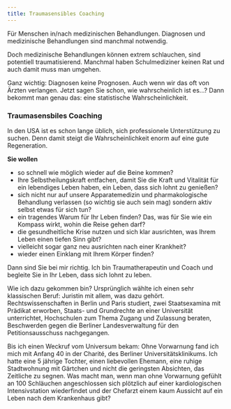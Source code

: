 ```yaml
---
title: Traumasensibles Coaching
---
```


Für Menschen in/nach medizinischen Behandlungen. Diagnosen und medizinische Behandlungen sind manchmal notwendig. 

Doch medizinische Behandlungen können extrem schlauchen, sind potentiell traumatisierend. Manchmal haben Schulmediziner keinen Rat und auch damit muss man umgehen. 

Ganz wichtig: Diagnosen keine Prognosen. Auch wenn wir das oft von Ärzten verlangen. Jetzt sagen Sie schon, wie wahrscheinlich ist es...? Dann bekommt man genau das: eine statistische Wahrscheinlichkeit. 

### Traumasensbiles Coaching 
In den USA ist es schon lange üblich, sich professionele Unterstützung zu suchen. Denn damit steigt die Wahrscheinlichkeit enorm auf eine gute Regeneration. 

**Sie wollen** 
- so schnell wie möglich wieder auf die Beine kommen?
- Ihre Selbstheilungskraft entfachen, damit Sie die Kraft und Vitalität für ein lebendiges Leben haben, ein Leben, dass sich lohnt zu genießen?
- sich nicht nur auf unsere Apparatemedizin und pharmakologische Behandlung verlassen (so wichtig sie auch sein mag) sondern aktiv selbst etwas für sich tun?
- ein tragendes Warum für Ihr Leben finden? Das, was für Sie wie ein Kompass wirkt, wohin die Reise gehen darf?  
- die gesundheitliche Krise nutzen und sich klar ausrichten, was Ihrem Leben einen tiefen Sinn gibt?
- vielleicht sogar ganz neu ausrichten nach einer Krankheit?
- wieder einen Einklang mit Ihrem Körper finden? 

Dann sind Sie bei mir richtig. Ich bin Traumatherapeutin und Coach und begleite Sie in Ihr Leben, dass sich lohnt zu leben.

Wie ich dazu gekommen bin?
Ursprünglich wählte ich einen sehr klassischen Beruf: Juristin mit allem, was dazu gehört. Rechtswissenschaften in Berlin und Paris studiert, zwei Staatsexamina mit Prädikat erworben, Staats- und Grundrechte an einer Universität unterrichtet, Hochschulen zum Thema Zugang und Zulassung beraten, Beschwerden gegen die Berliner Landesverwaltung für den Petitionsausschuss nachgegangen.

Bis ich einen Weckruf vom Universum bekam: Ohne Vorwarnung fand ich mich mit Anfang 40 in der Charité, des Berliner Universitätsklinikums. Ich hatte eine 5 jährige Tochter, einen liebevollen Ehemann, eine ruhige Stadtwohnung mit Gärtchen und nicht die geringsten Absichten, das Zeitliche zu segnen. 
Was macht man, wenn man ohne Vorwarnung gefühlt an 100 Schläuchen angeschlossen sich plötzlich auf einer kardiologischen Intensivstation wiederfindet und der Chefarzt einem kaum Aussicht auf ein Leben nach dem Krankenhaus gibt?

  


